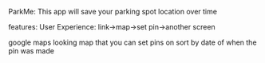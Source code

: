 ParkMe: This app will save your parking spot location over time

features:
User Experience:
link->map->set pin->another screen

google maps looking map that you can set pins on
sort by date of when the pin was made
